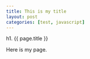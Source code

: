 ```yaml
---
title: This is my title
layout: post
categories: [test, javascript]
---
```


h1. {{ page.title }}

Here is my page.